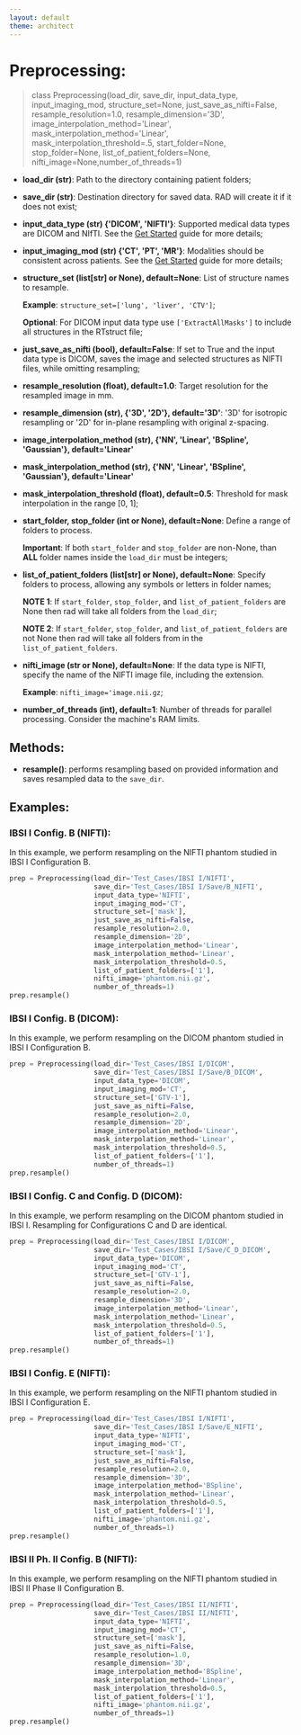 ```yaml
---
layout: default
theme: architect
---
```



# Preprocessing:

> class Preprocessing(load_dir, save_dir, input_data_type, input_imaging_mod, structure_set=None,
                 just_save_as_nifti=False, resample_resolution=1.0, resample_dimension='3D',
                 image_interpolation_method='Linear',
                 mask_interpolation_method='Linear', mask_interpolation_threshold=.5,
                 start_folder=None, stop_folder=None, list_of_patient_folders=None,
                 nifti_image=None,number_of_threads=1)

* **load_dir (str)**: Path to the directory containing patient folders;
* **save_dir (str)**: Destination directory for saved data. RAD will create it if it does not exist;
* **input_data_type (str) {'DICOM', 'NIFTI'}**: Supported medical data types are DICOM and NIfTI. See the [Get Started](get_started.md) guide for more details;
* **input_imaging_mod (str) {'CT', 'PT', 'MR'}**: Modalities should be consistent across patients. See the [Get Started](get_started.md) guide for more details;
* **structure_set (list[str] or None), default=None**: List of structure names to resample.

  **Example**: `structure_set=['lung', 'liver', 'CTV']`;

  **Optional**: For DICOM input data type use `['ExtractAllMasks']` to include all structures in the RTstruct file;
  
* **just_save_as_nifti (bool), default=False**: If set to True and the input data type is DICOM, saves the image and selected structures as NIFTI files, while omitting resampling;
* **resample_resolution (float), default=1.0**: Target resolution for the resampled image in mm.
* **resample_dimension (str), {'3D', '2D'}, default='3D'**: '3D' for isotropic resampling or '2D' for in-plane resampling with original z-spacing.
* **image_interpolation_method (str), {'NN', 'Linear', 'BSpline', 'Gaussian'}, default='Linear'**
* **mask_interpolation_method (str), {'NN', 'Linear', 'BSpline', 'Gaussian'}, default='Linear'**
* **mask_interpolation_threshold (float), default=0.5**: Threshold for mask interpolation in the range [0, 1];
* **start_folder, stop_folder (int or None), default=None**: Define a range of folders to process.

  **Important**: If both `start_folder` and `stop_folder` are non-None, than **ALL** folder names inside the `load_dir` must be integers;

* **list_of_patient_folders (list[str] or None), default=None**: Specify folders to process, allowing any symbols or letters in folder names;

   **NOTE 1**: If `start_folder`, `stop_folder`, and `list_of_patient_folders` are None then rad will take all folders from the `load_dir`;
  
   **NOTE 2**: If `start_folder`, `stop_folder`, and `list_of_patient_folders` are not None then rad will take all folders from in the `list_of_patient_folders`.

* **nifti_image (str or None), default=None**: If the data type is NIFTI, specify the name of the NIFTI image file, including the extension.
  
  **Example**: `nifti_image='image.nii.gz`;

* **number_of_threads (int), default=1**: Number of threads for parallel processing. Consider the machine's RAM limits.



## Methods:

* **resample()**: performs resampling based on provided information and saves resampled data to the `save_dir`.


## Examples:

### IBSI I Config. B (NIFTI):
In this example, we perform resampling on the NIFTI phantom studied in IBSI I Configuration B.

```python
prep = Preprocessing(load_dir='Test_Cases/IBSI I/NIFTI',
                     save_dir='Test_Cases/IBSI I/Save/B_NIFTI',
                     input_data_type='NIFTI',
                     input_imaging_mod='CT',
                     structure_set=['mask'],
                     just_save_as_nifti=False,
                     resample_resolution=2.0,
                     resample_dimension='2D',
                     image_interpolation_method='Linear',
                     mask_interpolation_method='Linear',
                     mask_interpolation_threshold=0.5,
                     list_of_patient_folders=['1'],
                     nifti_image='phantom.nii.gz',
                     number_of_threads=1)
prep.resample()
```

### IBSI I Config. B (DICOM):
In this example, we perform resampling on the DICOM phantom studied in IBSI I Configuration B.

```python
prep = Preprocessing(load_dir='Test_Cases/IBSI I/DICOM', 
                     save_dir='Test_Cases/IBSI I/Save/B_DICOM',
                     input_data_type='DICOM', 
                     input_imaging_mod='CT', 
                     structure_set=['GTV-1'], 
                     just_save_as_nifti=False, 
                     resample_resolution=2.0, 
                     resample_dimension='2D',
                     image_interpolation_method='Linear',
                     mask_interpolation_method='Linear',
                     mask_interpolation_threshold=0.5,
                     list_of_patient_folders=['1'],
                     number_of_threads=1)
prep.resample()
```

### IBSI I Config. C and Config. D (DICOM):
In this example, we perform resampling on the DICOM phantom studied in IBSI I. Resampling for Configurations C and D are identical.

```python
prep = Preprocessing(load_dir='Test_Cases/IBSI I/DICOM', 
                     save_dir='Test_Cases/IBSI I/Save/C_D_DICOM',
                     input_data_type='DICOM', 
                     input_imaging_mod='CT',
                     structure_set=['GTV-1'], 
                     just_save_as_nifti=False, 
                     resample_resolution=2.0, 
                     resample_dimension='3D',
                     image_interpolation_method='Linear', 
                     mask_interpolation_method='Linear', 
                     mask_interpolation_threshold=0.5, 
                     list_of_patient_folders=['1'],  
                     number_of_threads=1)
prep.resample()
```

### IBSI I Config. E (NIFTI):
In this example, we perform resampling on the NIFTI phantom studied in IBSI I Configuration E.

```python
prep = Preprocessing(load_dir='Test_Cases/IBSI I/NIFTI', 
                     save_dir='Test_Cases/IBSI I/Save/E_NIFTI',
                     input_data_type='NIFTI', 
                     input_imaging_mod='CT',  
                     structure_set=['mask'], 
                     just_save_as_nifti=False,
                     resample_resolution=2.0, 
                     resample_dimension='3D',
                     image_interpolation_method='BSpline', 
                     mask_interpolation_method='Linear',
                     mask_interpolation_threshold=0.5, 
                     list_of_patient_folders=['1'], 
                     nifti_image='phantom.nii.gz',
                     number_of_threads=1)
prep.resample()
```

### IBSI II Ph. II Config. B (NIFTI):
In this example, we perform resampling on the NIFTI phantom studied in IBSI II Phase II Configuration B.

```python
prep = Preprocessing(load_dir='Test_Cases/IBSI II/NIFTI', 
                     save_dir='Test_Cases/IBSI II/NIFTI',
                     input_data_type='NIFTI', 
                     input_imaging_mod='CT', 
                     structure_set=['mask'],
                     just_save_as_nifti=False, 
                     resample_resolution=1.0, 
                     resample_dimension='3D',  
                     image_interpolation_method='BSpline',
                     mask_interpolation_method='Linear', 
                     mask_interpolation_threshold=0.5,
                     list_of_patient_folders=['1'],
                     nifti_image='phantom.nii.gz',
                     number_of_threads=1)
prep.resample()
```
